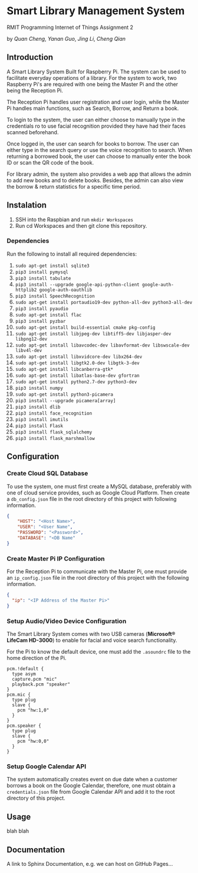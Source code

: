 # Smart Library Management System
RMIT Programming Internet of Things Assignment 2

by *Quan Cheng*, *Yanan Guo*, *Jing Li*, *Cheng Qian*

## Introduction

A Smart Library System Built for Raspberry Pi. The system can be used to facilitate everyday operations of a library. 
For the system to work, two Raspberry Pi's are required with one being the Master Pi and the other being the Reception Pi.

The Reception Pi handles user registration and user login, while the Master Pi handles main functions,
such as Search, Borrow, and Return a book.

To login to the system, the user can either choose to manually type in the credentials ro to use
facial recognition provided they have had their faces scanned beforehand.

Once logged in, the user can search for books to borrow. The user can either type in the search query
or use the voice recognition to search. When returning a borrowed book, the user can choose to manually 
enter the book ID or scan the QR code of the book.

For library admin, the system also provides a web app that allows the admin to add new books and to delete
books. Besides, the admin can also view the borrow & return statistics for a specific time period.


## Instalation

1. SSH into the Raspbian and run `mkdir Workspaces`
1. Run cd Workspaces and then git clone this repository.

### Dependencies

Run the following to install all required dependencies:

1. `sudo apt-get install sqlite3`
1. `pip3 install pymysql`
1. `pip3 install tabulate`
1. `pip3 install --upgrade google-api-python-client google-auth-httplib2 google-auth-oauthlib`
1. `pip3 install SpeechRecognition`
1. `sudo apt-get install portaudio19-dev python-all-dev python3-all-dev`
1. `pip3 install pyaudio`
1. `sudo apt-get install flac`
1. `pip3 install pyzbar`
1. `sudo apt-get install build-essential cmake pkg-config`
1. `sudo apt-get install libjpeg-dev libtiff5-dev libjasper-dev libpng12-dev`
1. `sudo apt-get install libavcodec-dev libavformat-dev libswscale-dev libv4l-dev`
1. `sudo apt-get install libxvidcore-dev libx264-dev`
1. `sudo apt-get install libgtk2.0-dev libgtk-3-dev`
1. `sudo apt-get install libcanberra-gtk*`
1. `sudo apt-get install libatlas-base-dev gfortran`
1. `sudo apt-get install python2.7-dev python3-dev`
1. `pip3 install numpy`
1. `sudo apt-get install python3-picamera`
1. `pip3 install --upgrade picamera[array]`
1. `pip3 install dlib`
1. `pip3 install face_recognition`
1. `pip3 install imutils`
1. `pip3 install Flask`
1. `pip3 install flask_sqlalchemy`
1. `pip3 install flask_marshmallow`




## Configuration

### Create Cloud SQL Database

To use the system, one must first create a MySQL database, preferably with one of cloud service provides,
such as Google Cloud Platform. Then create a `db_config.json` file in the root directory of this
project with following information.

```json
{
    "HOST": "<Host Name>",
    "USER": "<User Name",
    "PASSWORD": "<Password>",
    "DATABASE": "<DB Name"
}
``` 

### Create Master Pi IP Configuration

For the Reception Pi to communicate with the Master Pi, one must provide an `ip_config.json` file
in the root directory of this project with the following information.

```json
{
  "ip": "<IP Address of the Master Pi>"
}

```

### Setup Audio/Video Device Configuration

The Smart Library System comes with two USB cameras (**Microsoft® LifeCam HD-3000**) to enable for
facial and voice search functionality.

For the Pi to know the default device, one must add the `.asoundrc` file to the home direction of the Pi.

```
pcm.!default {
  type asym
  capture.pcm "mic"
  playback.pcm "speaker"
}
pcm.mic {
  type plug
  slave {
    pcm "hw:1,0"
  }
}
pcm.speaker {
  type plug
  slave {
    pcm "hw:0,0"
  }
}
```
 
### Setup Google Calendar API

The system automatically creates event on due date when a customer borrows a book on the Google Calendar, therefore,
one must obtain a `credentials.json` file from Google Calendar API and add it to the root directory
of this project.



## Usage

blah blah



## Documentation

A link to Sphinx Documentation, e.g. we can host on GitHub Pages...